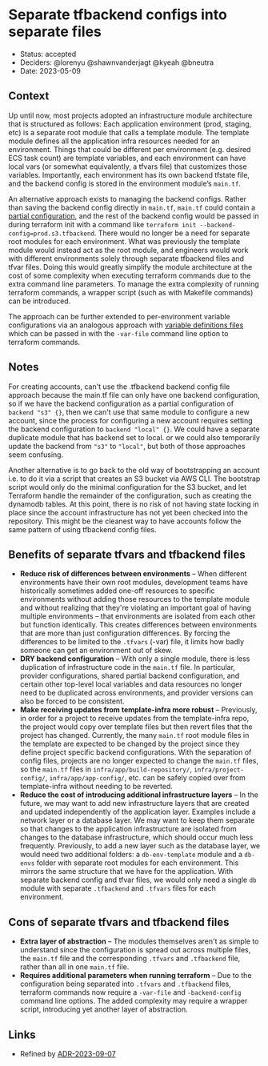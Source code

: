 # Separate tfbackend configs into separate files

- Status: accepted
- Deciders: @lorenyu @shawnvanderjagt @kyeah @bneutra
- Date: 2023-05-09

## Context

Up until now, most projects adopted an infrastructure module architecture that is structured as follows: Each application environment (prod, staging, etc) is a separate root module that calls a template module. The template module defines all the application infra resources needed for an environment. Things that could be different per environment (e.g. desired ECS task count) are template variables, and each environment can have local vars (or somewhat equivalently, a tfvars file) that customizes those variables. Importantly, each environment has its own backend tfstate file, and the backend config is stored in the environment module’s `main.tf`.

An alternative approach exists to managing the backend configs. Rather than saving the backend config directly in `main.tf`, `main.tf` could contain a [partial configuration](https://developer.hashicorp.com/terraform/language/backend#partial-configuration), and the rest of the backend config would be passed in during terraform init with a command like `terraform init --backend-config=prod.s3.tfbackend`. There would no longer be a need for separate root modules for each environment. What was previously the template module would instead act as the root module, and engineers would work with different environments solely through separate tfbackend files and tfvar files. Doing this would greatly simplify the module architecture at the cost of some complexity when executing terraform commands due to the extra command line parameters. To manage the extra complexity of running terraform commands, a wrapper script (such as with Makefile commands) can be introduced.

The approach can be further extended to per-environment variable configurations via an analogous approach with [variable definitions files](https://developer.hashicorp.com/terraform/language/values/variables#variable-definitions-tfvars-files) which can be passed in with the `-var-file` command line option to terraform commands.

## Notes

For creating accounts, can't use the .tfbackend backend config file approach because the main.tf file can only have one backend configuration, so if we have the backend configuration as a partial configuration of `backend "s3" {}`, then we can't use that same module to configure a new account, since the process for configuring a new account
requires setting the backend configuration to `backend "local" {}`. We could have a separate duplicate module that has backend set to local. or we could also temporarily update the backend from `"s3"` to `"local"`, but both of those approaches seem confusing.

Another alternative is to go back to the old way of bootstrapping an account i.e. to do it via a script that creates an S3 bucket via AWS CLI. The bootstrap script would only do the minimal configuration for the S3 bucket, and let Terraform handle the remainder of the configuration, such as creating the dynamodb tables. At this point, there is no risk of not having state locking in place since the account infrastructure has not yet been checked into the repository. This might be the cleanest way to have accounts follow the same pattern of using tfbackend config files.

## Benefits of separate tfvars and tfbackend files

- **Reduce risk of differences between environments** – When different environments have their own root modules, development teams have historically sometimes added one-off resources to specific environments without adding those resources to the template module and without realizing that they're violating an important goal of having multiple environments – that environments are isolated from each other but function identically. This creates differences between environments that are more than just configuration differences. By forcing the differences to be limited to the `.tfvars` (-var) file, it limits how badly someone can get an environment out of skew.
- **DRY backend configuration** – With only a single module, there is less duplication of infrastructure code in the `main.tf` file. In particular, provider configurations, shared partial backend configuration, and certain other top-level local variables and data resources no longer need to be duplicated across environments, and provider versions can also be forced to be consistent.
- **Make receiving updates from template-infra more robust** – Previously, in order for a project to receive updates from the template-infra repo, the project would copy over template files but then revert files that the project has changed. Currently, the many `main.tf` root module files in the template are expected to be changed by the project since they define project specific backend configurations. With the separation of config files, projects are no longer expected to change the `main.tf` files, so the `main.tf` files in `infra/app/build-repository/`, `infra/project-config/`, `infra/app/app-config/`, etc. can be safely copied over from template-infra without needing to be reverted.
- **Reduce the cost of introducing additional infrastructure layers** – In the future, we may want to add new infrastructure layers that are created and updated independently of the application layer. Examples include a network layer or a database layer. We may want to keep them separate so that changes to the application infrastructure are isolated from changes to the database infrastructure, which should occur much less frequently. Previously, to add a new layer such as the database layer, we would need two additional folders: a `db-env-template` module and a `db-envs` folder with separate root modules for each environment. This mirrors the same structure that we have for the application. With separate backend config and tfvar files, we would only need a single `db` module with separate `.tfbackend` and `.tfvars` files for each environment.

## Cons of separate tfvars and tfbackend files

- **Extra layer of abstraction** – The modules themselves aren't as simple to understand since the configuration is spread out across multiple files, the `main.tf` file and the corresponding `.tfvars` and `.tfbackend` file, rather than all in one `main.tf` file.
- **Requires additional parameters when running terraform** – Due to the configuration being separated into `.tfvars` and `.tfbackend` files, terraform commands now require a `-var-file` and `-backend-config` command line options. The added complexity may require a wrapper script, introducing yet another layer of abstraction.

## Links

- Refined by [ADR-2023-09-07](./2023-09-07-consolidate-infra-config-from-tfvars-files-into-config-module.md)
